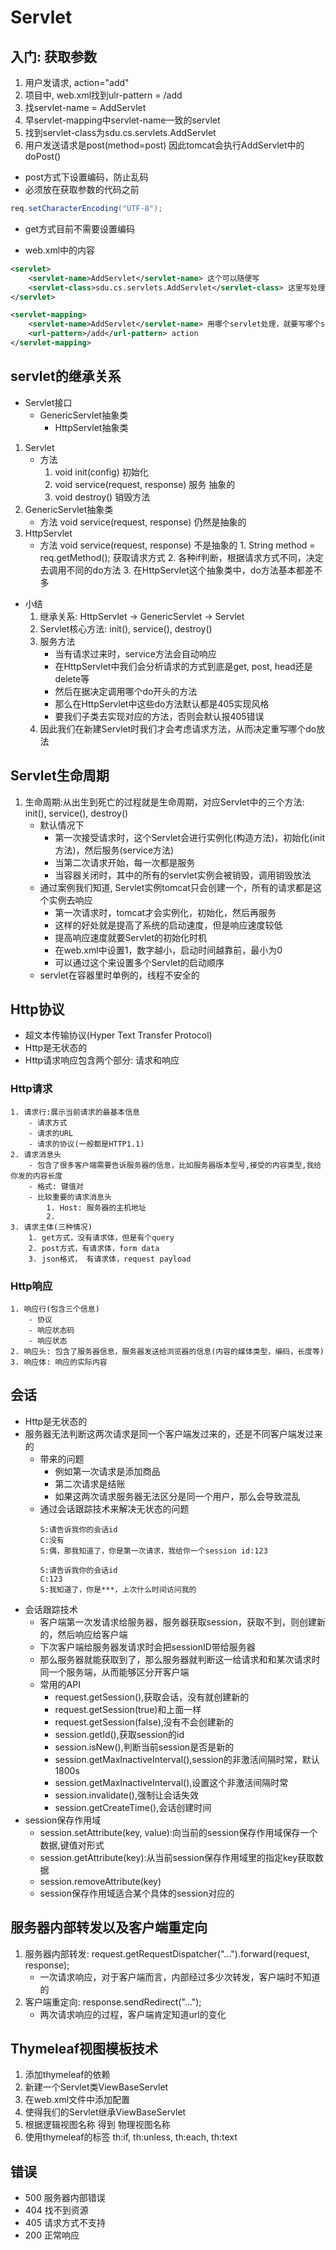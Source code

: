 # Servlet
## 入门: 获取参数
1. 用户发请求, action="add"
2. 项目中, web.xml找到ulr-pattern = /add
3. 找servlet-name = AddServlet
4. 早servlet-mapping中servlet-name一致的servlet
5. 找到servlet-class为sdu.cs.servlets.AddServlet
6. 用户发送请求是post(method=post) 因此tomcat会执行AddServlet中的doPost()

* post方式下设置编码，防止乱码
* 必须放在获取参数的代码之前
```java
req.setCharacterEncoding("UTF-8");
```
* get方式目前不需要设置编码

* web.xml中的内容
```xml
<servlet>
    <servlet-name>AddServlet</servlet-name> 这个可以随便写
    <servlet-class>sdu.cs.servlets.AddServlet</servlet-class> 这里写处理/add的Servlet代码
</servlet>
```
```xml
<servlet-mapping>
    <servlet-name>AddServlet</servlet-name> 用哪个servlet处理，就要写哪个servlet的servlet-name一致
    <url-pattern>/add</url-pattern> action
</servlet-mapping>
```

## servlet的继承关系
- Servlet接口
    - GenericServlet抽象类
        - HttpServlet抽象类
1. Servlet
    - 方法
        1. void init(config) 初始化
        2. void service(request, response) 服务 抽象的
        3. void destroy() 销毁方法
2. GenericServlet抽象类
    - 方法
        void service(request, response) 仍然是抽象的
3. HttpServlet
    - 方法
        void service(request, response) 不是抽象的
            1. String method = req.getMethod(); 获取请求方式
            2. 各种if判断，根据请求方式不同，决定去调用不同的do方法
            3. 在HttpServlet这个抽象类中，do方法基本都差不多
- 小结
    1. 继承关系: HttpServlet -> GenericServlet -> Servlet
    2. Servlet核心方法: init(), service(), destroy()
    3. 服务方法
        * 当有请求过来时，service方法会自动响应
        * 在HttpServlet中我们会分析请求的方式到底是get, post, head还是delete等
        * 然后在据决定调用哪个do开头的方法
        * 那么在HttpServlet中这些do方法默认都是405实现风格
        * 要我们子类去实现对应的方法，否则会默认报405错误
    4. 因此我们在新建Servlet时我们才会考虑请求方法，从而决定重写哪个do放法


## Servlet生命周期
1. 生命周期:从出生到死亡的过程就是生命周期，对应Servlet中的三个方法: init(), service(), destroy()
    * 默认情况下
        * 第一次接受请求时，这个Servlet会进行实例化(构造方法)，初始化(init方法)，然后服务(service方法)
        * 当第二次请求开始，每一次都是服务
        * 当容器关闭时，其中的所有的servlet实例会被销毁，调用销毁放法
    * 通过案例我们知道, Servlet实例tomcat只会创建一个，所有的请求都是这个实例去响应
        * 第一次请求时，tomcat才会实例化，初始化，然后再服务
        * 这样的好处就是提高了系统的启动速度，但是响应速度较低
        * 提高响应速度就要Servlet的初始化时机
        * 在web.xml中设置<load-on-startup>1</load-on-startup>，数字越小，启动时间越靠前，最小为0
        * 可以通过这个来设置多个Servlet的启动顺序
    * servlet在容器里时单例的，线程不安全的
## Http协议
* 超文本传输协议(Hyper Text Transfer Protocol)
* Http是无状态的
* Http请求响应包含两个部分: 请求和响应
### Http请求
    1. 请求行:展示当前请求的最基本信息
        - 请求方式
        - 请求的URL
        - 请求的协议(一般都是HTTP1.1)
    2. 请求消息头
        - 包含了很多客户端需要告诉服务器的信息，比如服务器版本型号,接受的内容类型,我给你发的内容长度
        - 格式: 键值对
        - 比较重要的请求消息头
            1. Host: 服务器的主机地址
            2. 
    3. 请求主体(三种情况)
        1. get方式，没有请求体，但是有个query
        2. post方式，有请求体，form data
        3. json格式， 有请求体，request payload
       
### Http响应 
    1. 响应行(包含三个信息)
        - 协议
        - 响应状态码
        - 响应状态
    2. 响应头: 包含了服务器信息，服务器发送给浏览器的信息(内容的媒体类型，编码，长度等)
    3. 响应体: 响应的实际内容

## 会话
* Http是无状态的
* 服务器无法判断这两次请求是同一个客户端发过来的，还是不同客户端发过来的
    - 带来的问题
        * 例如第一次请求是添加商品
        * 第二次请求是结账
        * 如果这两次请求服务器无法区分是同一个用户，那么会导致混乱
    - 通过会话跟踪技术来解决无状态的问题
        ```text
        S:请告诉我你的会话id
        C:没有
        S:偶，那我知道了，你是第一次请求，我给你一个session id:123
        
        S:请告诉我你的会话id
        C:123
        S:我知道了，你是***，上次什么时间访问我的
        ```
* 会话跟踪技术
    - 客户端第一次发请求给服务器，服务器获取session，获取不到，则创建新的，然后响应给客户端
    - 下次客户端给服务器发请求时会把sessionID带给服务器
    - 那么服务器就能获取到了，那么服务器就判断这一给请求和和某次请求时同一个服务端，从而能够区分开客户端
    - 常用的API
        - request.getSession(),获取会话，没有就创建新的
        - request.getSession(true)和上面一样
        - request.getSession(false),没有不会创建新的
        - session.getId(),获取session的id
        - session.isNew(),判断当前session是否是新的
        - session.getMaxInactiveInterval(),session的非激活间隔时常，默认1800s
        - session.getMaxInactiveInterval(),设置这个非激活间隔时常
        - session.invalidate(),强制让会话失效
        - session.getCreateTime(),会话创建时间
* session保存作用域
    - session.setAttribute(key, value):向当前的session保存作用域保存一个数据,键值对形式
    - session.getAttribute(key):从当前session保存作用域里的指定key获取数据
    - session.removeAttribute(key)
    - session保存作用域适合某个具体的session对应的
    

## 服务器内部转发以及客户端重定向
1. 服务器内部转发: request.getRequestDispatcher("...").forward(request, response);
    - 一次请求响应，对于客户端而言，内部经过多少次转发，客户端时不知道的
2. 客户端重定向: response.sendRedirect("...");
    - 两次请求响应的过程，客户端肯定知道url的变化
    

## Thymeleaf视图模板技术
1. 添加thymeleaf的依赖
2. 新建一个Servlet类ViewBaseServlet
3. 在web.xml文件中添加配置
4. 使得我们的Servlet继承ViewBaseServlet
5. 根据逻辑视图名称 得到 物理视图名称
6. 使用thymeleaf的标签
    th:if, th:unless, th:each, th:text




## 错误
- 500 服务器内部错误
- 404 找不到资源
- 405 请求方式不支持
- 200 正常响应

        